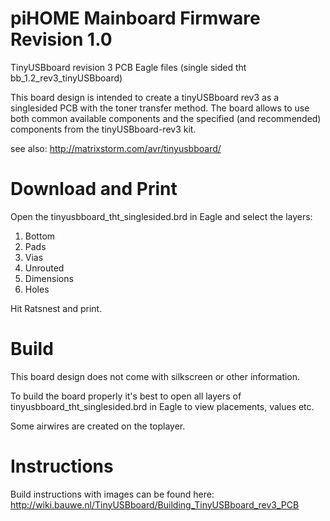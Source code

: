 # piHOME Mainboard Firmware Revision 1.0
TinyUSBboard revision 3 PCB Eagle files (single sided tht bb_1.2_rev3_tinyUSBboard)

This board design is intended to create a tinyUSBboard rev3 as a singlesided PCB with the toner transfer method.
The board allows to use both common available components and the specified (and recommended) components from the tinyUSBboard-rev3 kit.

see also:
http://matrixstorm.com/avr/tinyusbboard/

# Download and Print
Open the tinyusbboard_tht_singlesided.brd in Eagle and select the layers:

1. Bottom
2. Pads
3. Vias
4. Unrouted
5. Dimensions
6. Holes

Hit Ratsnest and print.

# Build
This board design does not come with silkscreen or other information.

To build the board properly it's best to open all layers of tinyusbboard_tht_singlesided.brd in Eagle to view placements, values etc.

Some airwires are created on the toplayer.

# Instructions
Build instructions with images can be found here:
http://wiki.bauwe.nl/TinyUSBboard/Building_TinyUSBboard_rev3_PCB
